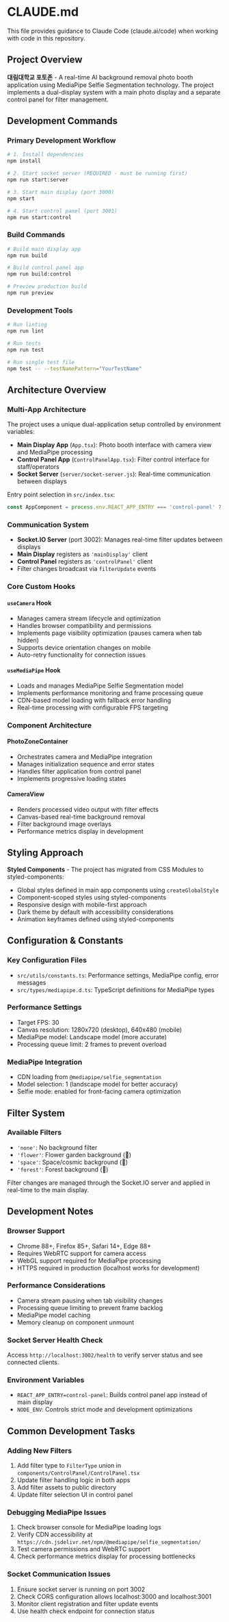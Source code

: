# CLAUDE.md

This file provides guidance to Claude Code (claude.ai/code) when working with code in this repository.

## Project Overview

**대림대학교 포토존** - A real-time AI background removal photo booth application using MediaPipe Selfie Segmentation technology. The project implements a dual-display system with a main photo display and a separate control panel for filter management.

## Development Commands

### Primary Development Workflow
```bash
# 1. Install dependencies
npm install

# 2. Start socket server (REQUIRED - must be running first)
npm run start:server

# 3. Start main display (port 3000)
npm start

# 4. Start control panel (port 3001) 
npm run start:control
```

### Build Commands
```bash
# Build main display app
npm run build

# Build control panel app
npm run build:control

# Preview production build
npm run preview
```

### Development Tools
```bash
# Run linting
npm run lint

# Run tests
npm run test

# Run single test file
npm test -- --testNamePattern="YourTestName"
```

## Architecture Overview

### Multi-App Architecture
The project uses a unique dual-application setup controlled by environment variables:

- **Main Display App** (`App.tsx`): Photo booth interface with camera view and MediaPipe processing
- **Control Panel App** (`ControlPanelApp.tsx`): Filter control interface for staff/operators
- **Socket Server** (`server/socket-server.js`): Real-time communication between displays

Entry point selection in `src/index.tsx`:
```typescript
const AppComponent = process.env.REACT_APP_ENTRY === 'control-panel' ? ControlPanelApp : App;
```

### Communication System
- **Socket.IO Server** (port 3002): Manages real-time filter updates between displays
- **Main Display** registers as `'mainDisplay'` client
- **Control Panel** registers as `'controlPanel'` client
- Filter changes broadcast via `filterUpdate` events

### Core Custom Hooks

#### `useCamera` Hook
- Manages camera stream lifecycle and optimization
- Handles browser compatibility and permissions
- Implements page visibility optimization (pauses camera when tab hidden)
- Supports device orientation changes on mobile
- Auto-retry functionality for connection issues

#### `useMediaPipe` Hook  
- Loads and manages MediaPipe Selfie Segmentation model
- Implements performance monitoring and frame processing queue
- CDN-based model loading with fallback error handling
- Real-time processing with configurable FPS targeting

### Component Architecture

#### PhotoZoneContainer
- Orchestrates camera and MediaPipe integration
- Manages initialization sequence and error states
- Handles filter application from control panel
- Implements progressive loading states

#### CameraView
- Renders processed video output with filter effects
- Canvas-based real-time background removal
- Filter background image overlays
- Performance metrics display in development

## Styling Approach

**Styled Components** - The project has migrated from CSS Modules to styled-components:
- Global styles defined in main app components using `createGlobalStyle`
- Component-scoped styles using styled-components
- Responsive design with mobile-first approach
- Dark theme by default with accessibility considerations
- Animation keyframes defined using styled-components

## Configuration & Constants

### Key Configuration Files
- `src/utils/constants.ts`: Performance settings, MediaPipe config, error messages
- `src/types/mediapipe.d.ts`: TypeScript definitions for MediaPipe types

### Performance Settings
- Target FPS: 30
- Canvas resolution: 1280x720 (desktop), 640x480 (mobile)  
- MediaPipe model: Landscape model (more accurate)
- Processing queue limit: 2 frames to prevent overload

### MediaPipe Integration
- CDN loading from `@mediapipe/selfie_segmentation`
- Model selection: 1 (landscape model for better accuracy)
- Selfie mode: enabled for front-facing camera optimization

## Filter System

### Available Filters
- `'none'`: No background filter
- `'flower'`: Flower garden background (🌸)
- `'space'`: Space/cosmic background (🌌) 
- `'forest'`: Forest background (🌲)

Filter changes are managed through the Socket.IO server and applied in real-time to the main display.

## Development Notes

### Browser Support
- Chrome 88+, Firefox 85+, Safari 14+, Edge 88+
- Requires WebRTC support for camera access
- WebGL support required for MediaPipe processing
- HTTPS required in production (localhost works for development)

### Performance Considerations
- Camera stream pausing when tab visibility changes
- Processing queue limiting to prevent frame backlog
- MediaPipe model caching
- Memory cleanup on component unmount

### Socket Server Health Check
Access `http://localhost:3002/health` to verify server status and see connected clients.

### Environment Variables
- `REACT_APP_ENTRY=control-panel`: Builds control panel app instead of main display
- `NODE_ENV`: Controls strict mode and development optimizations

## Common Development Tasks

### Adding New Filters
1. Add filter type to `FilterType` union in `components/ControlPanel/ControlPanel.tsx`
2. Update filter handling logic in both apps
3. Add filter assets to public directory
4. Update filter selection UI in control panel

### Debugging MediaPipe Issues
1. Check browser console for MediaPipe loading logs
2. Verify CDN accessibility at `https://cdn.jsdelivr.net/npm/@mediapipe/selfie_segmentation/`
3. Test camera permissions and WebRTC support
4. Check performance metrics display for processing bottlenecks

### Socket Communication Issues
1. Ensure socket server is running on port 3002
2. Check CORS configuration allows localhost:3000 and localhost:3001
3. Monitor client registration and filter update events
4. Use health check endpoint for connection status